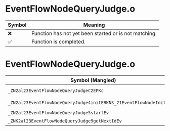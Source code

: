 # EventFlowNodeQueryJudge.o
| Symbol | Meaning 
| ------------- | ------------- 
| :x: | Function has not yet been started or is not matching. 
| :white_check_mark: | Function is completed. 


# EventFlowNodeQueryJudge.o
| Symbol (Mangled) | Symbol (Demangled) | Decompiled? |
| ------------- |  ------------- | ------------- |
| `_ZN2al23EventFlowNodeQueryJudgeC2EPKc` | `al::EventFlowNodeQueryJudge::EventFlowNodeQueryJudge(char const*)` | :white_check_mark: |
| `_ZN2al23EventFlowNodeQueryJudge4initERKNS_21EventFlowNodeInitInfoE` | `al::EventFlowNodeQueryJudge::init(al::EventFlowNodeInitInfo const&)` | :white_check_mark: |
| `_ZN2al23EventFlowNodeQueryJudge5startEv` | `al::EventFlowNodeQueryJudge::start(void)` | :white_check_mark: |
| `_ZNK2al23EventFlowNodeQueryJudge9getNextIdEv` | `al::EventFlowNodeQueryJudge::getNextId(void)const` | :white_check_mark: |
